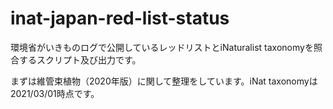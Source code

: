 # inat-japan-red-list-status
環境省がいきものログで公開しているレッドリストとiNaturalist taxonomyを照合するスクリプト及び出力です。

まずは維管束植物（2020年版）に関して整理をしています。iNat taxonomyは2021/03/01時点です。
